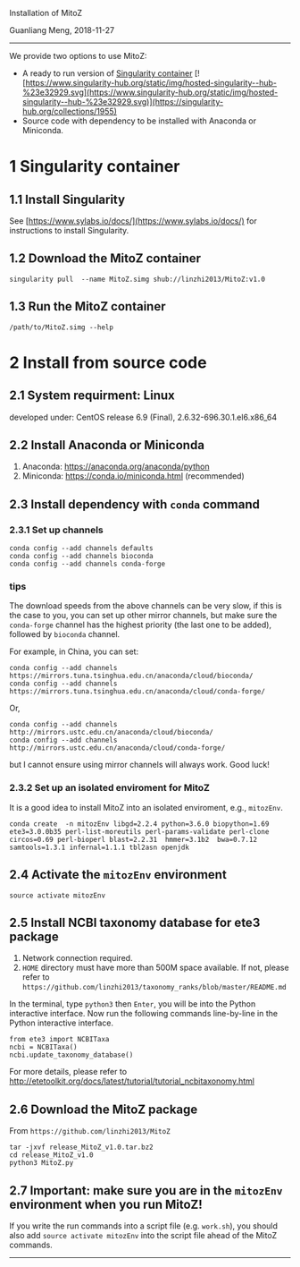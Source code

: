 Installation of MitoZ

Guanliang Meng, 2018-11-27

********************************************************************

We provide two options to use MitoZ:
* A ready to run version of [Singularity container](https://www.sylabs.io/) [![https://www.singularity-hub.org/static/img/hosted-singularity--hub-%23e32929.svg](https://www.singularity-hub.org/static/img/hosted-singularity--hub-%23e32929.svg)](https://singularity-hub.org/collections/1955)
* Source code with dependency to be installed with Anaconda or Miniconda.

# 1 Singularity container

## 1.1 Install Singularity
See [https://www.sylabs.io/docs/](https://www.sylabs.io/docs/) for instructions to install Singularity.

## 1.2 Download the MitoZ container

    singularity pull  --name MitoZ.simg shub://linzhi2013/MitoZ:v1.0

## 1.3 Run the MitoZ container

    /path/to/MitoZ.simg --help

# 2 Install from source code

## 2.1 System requirment: Linux

developed under: CentOS release 6.9 (Final), 2.6.32-696.30.1.el6.x86_64

## 2.2 Install Anaconda or Miniconda
1. Anaconda: https://anaconda.org/anaconda/python
2. Miniconda: https://conda.io/miniconda.html (recommended)


## 2.3 Install dependency with `conda` command

### 2.3.1 Set up channels

    conda config --add channels defaults
    conda config --add channels bioconda
    conda config --add channels conda-forge

### tips
The download speeds from the above channels can be very slow, if this is the case to you,
you can set up other mirror channels, but make sure the `conda-forge` channel has the highest
priority (the last one to be added), followed by `bioconda` channel.

For example, in China, you can set:
    
    conda config --add channels https://mirrors.tuna.tsinghua.edu.cn/anaconda/cloud/bioconda/
    conda config --add channels https://mirrors.tuna.tsinghua.edu.cn/anaconda/cloud/conda-forge/

Or,

    conda config --add channels http://mirrors.ustc.edu.cn/anaconda/cloud/bioconda/
    conda config --add channels http://mirrors.ustc.edu.cn/anaconda/cloud/conda-forge/

but I cannot ensure using mirror channels will always work. Good luck!

### 2.3.2 Set up an isolated enviroment for MitoZ

It is a good idea to install MitoZ into an isolated enviroment, e.g., `mitozEnv`.

    conda create  -n mitozEnv libgd=2.2.4 python=3.6.0 biopython=1.69 ete3=3.0.0b35 perl-list-moreutils perl-params-validate perl-clone circos=0.69 perl-bioperl blast=2.2.31  hmmer=3.1b2  bwa=0.7.12 samtools=1.3.1 infernal=1.1.1 tbl2asn openjdk

## 2.4 Activate the `mitozEnv` environment

    source activate mitozEnv

## 2.5 Install NCBI taxonomy database for ete3 package
1. Network connection required.
2. `HOME` directory must have more than 500M space available. If not, please refer to `https://github.com/linzhi2013/taxonomy_ranks/blob/master/README.md`

In the terminal, type `python3` then `Enter`, you will be into the Python interactive interface. Now run the following commands line-by-line in the Python interactive interface.

    from ete3 import NCBITaxa
    ncbi = NCBITaxa()
    ncbi.update_taxonomy_database()

For more details, please refer to http://etetoolkit.org/docs/latest/tutorial/tutorial_ncbitaxonomy.html


## 2.6 Download the MitoZ package

From `https://github.com/linzhi2013/MitoZ`

    tar -jxvf release_MitoZ_v1.0.tar.bz2
    cd release_MitoZ_v1.0
    python3 MitoZ.py

## 2.7 Important: make sure you are in the `mitozEnv` environment when you run MitoZ!
If you write the run commands into a script file (e.g. `work.sh`), you should also add `source activate mitozEnv` into the
script file ahead of the MitoZ commands.

********************************************************************
